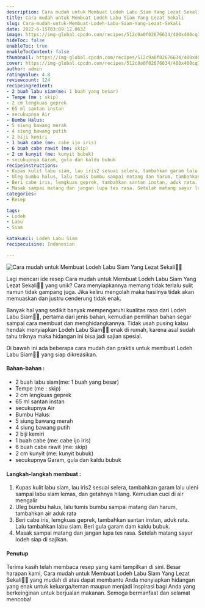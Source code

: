 ```yaml
---
description: Cara mudah untuk Membuat Lodeh Labu Siam Yang Lezat Sekali"
title: Cara mudah untuk Membuat Lodeh Labu Siam Yang Lezat Sekali
slug: Cara-mudah-untuk-Membuat-Lodeh-Labu-Siam-Yang-Lezat-Sekali
date: 2022-6-15T03:09:12.063Z
image: https://img-global.cpcdn.com/recipes/512c9a0f02676634/400x400cq70/photo.jpg
hideToc: false
enableToc: true
enableTocContent: false
thumbnail: https://img-global.cpcdn.com/recipes/512c9a0f02676634/400x400cq70/photo.jpg
cover: https://img-global.cpcdn.com/recipes/512c9a0f02676634/400x400cq70/photo.jpg
author: admin
ratingvalue: 4.8
reviewcount: 124
recipeingredient:
- 2 buah labu siam(me: 1 buah yang besar)
- Tempe (me : skip)
- 2 cm lengkuas geprek
- 65 ml santan instan
- secukupnya Air
- Bumbu Halus:
- 5 siung bawang merah
- 4 siung bawang putih
- 2 biji kemiri
- 1 buah cabe (me: cabe ijo iris)
- 6 buah cabe rawit (me: skip)
- 2 cm kunyit (me: kunyit bubuk)
- secukupnya Garam, gula dan kaldu bubuk
recipeinstructions:
- Kupas kulit labu siam, lau iris2 sesuai selera, tambahkan garam lalu uleni sampai labu siam lemas, dan getahnya hilang. Kemudian cuci di air mengalir
- Uleg bumbu halus, lalu tumis bumbu sampai matang dan harum, tambahkan air aduk rata
- Beri cabe iris, lemgkuas geprek, tambahkan santan instan, aduk rata. Lalu tambahkan labu siam. Beri gula garam dam kaldu bubuk.
- Masak sampai matang dan jangan lupa tes rasa. Setelah matang sayur lodeh siap di sajikan.
categories:
- Resep

tags:
- Lodeh
- Labu
- Siam

katakunci: Lodeh Labu Siam
recipecuisine: Indonesian

---
```


![Cara mudah untuk Membuat Lodeh Labu Siam Yang Lezat Sekali👩‍🍳](https://img-global.cpcdn.com/recipes/512c9a0f02676634/400x400cq70/photo.jpg)

Lagi mencari ide resep Cara mudah untuk Membuat Lodeh Labu Siam Yang Lezat Sekali👩‍🍳 yang unik? Cara menyiapkannya memang tidak terlalu sulit namun tidak gampang juga. Jika keliru mengolah maka hasilnya tidak akan memuaskan dan justru cenderung tidak enak.

Banyak hal yang sedikit banyak mempengaruhi kualitas rasa dari Lodeh Labu Siam👩‍🍳, pertama dari jenis bahan, kemudian pemilihan bahan segar sampai cara membuat dan menghidangkannya. Tidak usah pusing kalau hendak menyiapkan Lodeh Labu Siam👩‍🍳 enak di rumah, karena asal sudah tahu triknya maka hidangan ini bisa jadi sajian spesial.

Di bawah ini ada beberapa cara mudah dan praktis untuk membuat Lodeh Labu Siam👩‍🍳 yang siap dikreasikan.

<!--inarticleads1-->

#### Bahan-bahan :

- 2 buah labu siam(me: 1 buah yang besar)
- Tempe (me : skip)
- 2 cm lengkuas geprek
- 65 ml santan instan
- secukupnya Air
- Bumbu Halus:
- 5 siung bawang merah
- 4 siung bawang putih
- 2 biji kemiri
- 1 buah cabe (me: cabe ijo iris)
- 6 buah cabe rawit (me: skip)
- 2 cm kunyit (me: kunyit bubuk)
- secukupnya Garam, gula dan kaldu bubuk

<!--inarticleads2-->

#### Langkah-langkah membuat :

1. Kupas kulit labu siam, lau iris2 sesuai selera, tambahkan garam lalu uleni sampai labu siam lemas, dan getahnya hilang. Kemudian cuci di air mengalir
1. Uleg bumbu halus, lalu tumis bumbu sampai matang dan harum, tambahkan air aduk rata
1. Beri cabe iris, lemgkuas geprek, tambahkan santan instan, aduk rata. Lalu tambahkan labu siam. Beri gula garam dam kaldu bubuk.
1. Masak sampai matang dan jangan lupa tes rasa. Setelah matang sayur lodeh siap di sajikan.

#### Penutup

Terima kasih telah membaca resep yang kami tampilkan di sini. Besar harapan kami, Cara mudah untuk Membuat Lodeh Labu Siam Yang Lezat Sekali👩‍🍳 yang mudah di atas dapat membantu Anda menyiapkan hidangan yang enak untuk keluarga/teman maupun menjadi inspirasi bagi Anda yang berkeinginan untuk berjualan makanan. Semoga bermanfaat dan selamat mencoba!